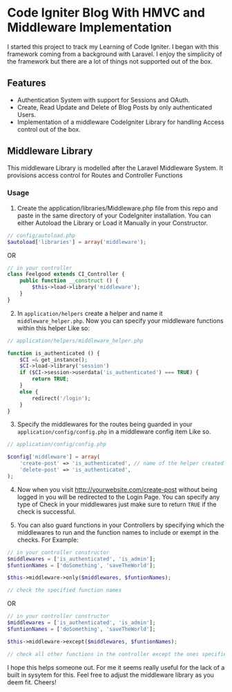 # Code Igniter Blog With HMVC and Middleware Implementation
I started this project to track my Learning of Code Igniter. I began with this framework coming from a background with Laravel. I enjoy the simplicity of the framework but there are a lot of things not supported out of the box. 

## Features
- Authentication System with support for Sessions and OAuth.
- Create, Read Update and Delete of Blog Posts by only authenticated Users.
- Implementation of a middleware CodeIgniter Library for handling Access control out of the box.

## Middleware Library
This middleware Library is modelled after the Laravel Middleware System. It provisions access control for Routes and Controller Functions

### Usage
1. Create the application/libraries/Middleware.php file from this repo and paste in the same directory of your CodeIgniter installation. You can either Autoload the Library or Load it Manually in your Constructor.

````php
// config/autoload.php
$autoload['libraries'] = array('middleware');
````
OR

````php
// in your controller
class Feelgood extends CI_Controller {
	public function __construct () {
		$this->load->library('middleware');
	}
}
````
2. In  ````application/helpers```` create a helper and name it ````middleware_helper.php````. Now you can specify your middleware functions within this helper Like so:

````php
// application/helpers/middleware_helper.php

function is_authenticated () {
	$CI =& get_instance();
	$CI->load->library('session')
	if ($CI->session->userdata('is_authenticated') === TRUE) {
		return TRUE;
	}
	else {
		redirect('/login');
	}
}
```` 

3. Specify the middlewares for the routes being guarded in your ```` application/config/config.php```` in a middleware config item  Like so.

````php
// application/config/config.php

$config['middleware'] = array(
	'create-post' => 'is_authenticated', // name of the helper created
	'delete-post' => 'is_authenticated',
);
````

4. Now when you visit http://yourwebsite.com/create-post without being logged in you will be redirected to the Login Page. You can specify any type of Check in your middlewares just make sure to return ````TRUE```` if the check is successful.

5. You can also guard functions in your Controllers by specifying which the middlewares to run and the function names to include or exempt in the checks. For Example:

````php
// in your controller constructor
$middlewares = ['is_authenticated', 'is_admin'];
$funtionNames = ['doSomething', 'saveTheWorld'];

$this->middleware->only($middlewares, $funtionNames);

// check the specified function names
````

OR

````php
// in your controller constructor
$middlewares = ['is_authenticated', 'is_admin'];
$funtionNames = ['doSomething', 'saveTheWorld'];

$this->middleware->except($middlewares, $funtionNames);

// check all other functions in the controller except the ones specified
````

I hope this helps someone out. For me it seems really useful for the lack of a built in sysytem for this. Feel free to adjust the middleware library as you deem fit. Cheers! 

